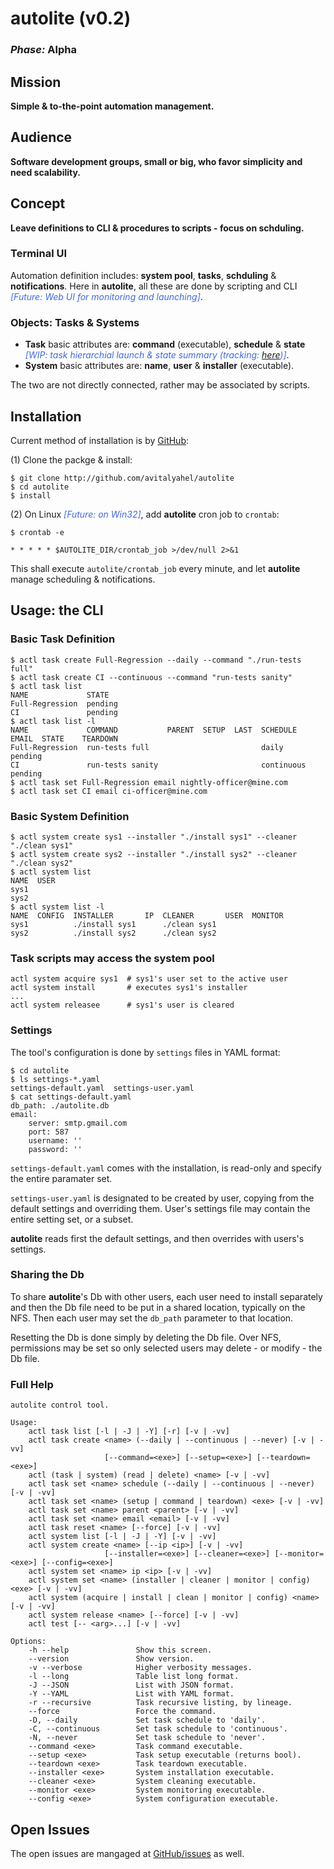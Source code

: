 # autolite (v0.2)

### *Phase:* Alpha

## Mission

**Simple & to-the-point automation management.**

## Audience

**Software development groups, small or big, who favor simplicity and need scalability.**

## Concept

**Leave definitions to CLI & procedures to scripts - focus on schduling.**

### Terminal UI

Automation definition includes: **system pool**, **tasks**, **schduling** & **notifications**. Here in **autolite**, all these are done by scripting and CLI  *<span style="color:RoyalBlue">[Future: Web UI for monitoring and launching]</span>*.

### Objects: Tasks & Systems

* **Task** basic attributes are: **command** (executable), **schedule** & **state** *<span style="color:RoyalBlue">[WIP: task hierarchial launch & state summary (tracking: [here](https://github.com/avitalyahel/autolite/issues/20))]</span>*.
* **System** basic attributes are: **name**, **user** & **installer** (executable).

The two are not directly connected, rather may be associated by scripts.

## Installation

Current method of installation is by [GitHub](http://github.com/avitalyahel/autolite):

(1) Clone the packge & install:

```
$ git clone http://github.com/avitalyahel/autolite
$ cd autolite
$ install
```

(2) On Linux *<span style="color:RoyalBlue">[Future: on Win32]</span>*, add **autolite** cron job to `crontab`:

`$ crontab -e`

```
* * * * * $AUTOLITE_DIR/crontab_job >/dev/null 2>&1
```
This shall execute `autolite/crontab_job` every minute, and let **autolite** manage scheduling & notifications.

## Usage: the CLI

### Basic Task Definition

    $ actl task create Full-Regression --daily --command "./run-tests full"
    $ actl task create CI --continuous --command "run-tests sanity"
    $ actl task list
    NAME             STATE
    Full-Regression  pending
    CI               pending
    $ actl task list -l
    NAME             COMMAND           PARENT  SETUP  LAST  SCHEDULE    EMAIL  STATE    TEARDOWN
    Full-Regression  run-tests full                         daily              pending
    CI               run-tests sanity                       continuous         pending
    $ actl task set Full-Regression email nightly-officer@mine.com
    $ actl task set CI email ci-officer@mine.com

### Basic System Definition

    $ actl system create sys1 --installer "./install sys1" --cleaner "./clean sys1"
    $ actl system create sys2 --installer "./install sys2" --cleaner "./clean sys2"
    $ actl system list
    NAME  USER
    sys1
    sys2
    $ actl system list -l
    NAME  CONFIG  INSTALLER       IP  CLEANER       USER  MONITOR
    sys1          ./install sys1      ./clean sys1
    sys2          ./install sys2      ./clean sys2
    
### Task scripts may access the system pool

    actl system acquire sys1  # sys1's user set to the active user
    actl system install       # executes sys1's installer
    ...
    actl system releasee      # sys1's user is cleared

### Settings

The tool's configuration is done by `settings` files in YAML format:

	$ cd autolite
	$ ls settings-*.yaml
	settings-default.yaml  settings-user.yaml
	$ cat settings-default.yaml
	db_path: ./autolite.db
	email:
	    server: smtp.gmail.com
	    port: 587
	    username: ''
	    password: ''
	
`settings-default.yaml` comes with the installation, is read-only and specify the entire paramater set.

`settings-user.yaml` is designated to be created by user, copying from the default settings and overriding them. User's settings file may contain the entire setting set, or a subset.

**autolite** reads first the default settings, and then overrides with users's settings.
	
### Sharing the Db

To share **autolite**'s Db with other users, each user need to install separately and then the Db file need to be put in a shared location, typically on the NFS. Then each user may set the `db_path` parameter to that location.

Resetting the Db is done simply by deleting the Db file. Over NFS, permissions may be set so only selected users may delete - or modify - the Db file.

### Full Help
```
autolite control tool.

Usage:
    actl task list [-l | -J | -Y] [-r] [-v | -vv]
    actl task create <name> (--daily | --continuous | --never) [-v | -vv]
                     [--command=<exe>] [--setup=<exe>] [--teardown=<exe>]
    actl (task | system) (read | delete) <name> [-v | -vv]
    actl task set <name> schedule (--daily | --continuous | --never) [-v | -vv]
    actl task set <name> (setup | command | teardown) <exe> [-v | -vv]
    actl task set <name> parent <parent> [-v | -vv]
    actl task set <name> email <email> [-v | -vv]
    actl task reset <name> [--force] [-v | -vv]
    actl system list [-l | -J | -Y] [-v | -vv]
    actl system create <name> [--ip <ip>] [-v | -vv]
                     [--installer=<exe>] [--cleaner=<exe>] [--monitor=<exe>] [--config=<exe>]
    actl system set <name> ip <ip> [-v | -vv]
    actl system set <name> (installer | cleaner | monitor | config) <exe> [-v | -vv]
    actl system (acquire | install | clean | monitor | config) <name> [-v | -vv]
    actl system release <name> [--force] [-v | -vv]
    actl test [-- <arg>...] [-v | -vv]

Options:
    -h --help               Show this screen.
    --version               Show version.
    -v --verbose            Higher verbosity messages.
    -l --long               Table list long format.
    -J --JSON               List with JSON format.
    -Y --YAML               List with YAML format.
    -r --recursive          Task recursive listing, by lineage.
    --force                 Force the command.
    -D, --daily             Set task schedule to 'daily'.
    -C, --continuous        Set task schedule to 'continuous'.
    -N, --never             Set task schedule to 'never'.
    --command <exe>         Task command executable.
    --setup <exe>           Task setup executable (returns bool).
    --teardown <exe>        Task teardown executable.
    --installer <exe>       System installation executable.
    --cleaner <exe>         System cleaning executable.
    --monitor <exe>         System monitoring executable.
    --config <exe>          System configuration executable.
```

## Open Issues

The open issues are mangaged at [GitHub/issues](https://github.com/avitalyahel/autolite/issues) as well.